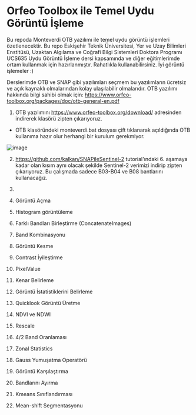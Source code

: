 # Orfeo Toolbox ile Temel Uydu Görüntü İşleme

Bu repoda Monteverdi OTB yazılımı ile temel uydu görüntü işlemleri özetlenecektir. Bu repo Eskişehir Teknik Üniversitesi, Yer ve Uzay Bilimleri Enstitüsü, Uzaktan Algılama ve Coğrafi Bilgi Sistemleri Doktora Programı UCS635 Uydu Görüntü İşleme dersi kapsamında ve diğer eğitimlerimde ortam kullanmak için hazırlanmıştır. Rahatlıkla kullanabilirsiniz. İyi görüntü işlemeler :)

Derslerimde OTB ve SNAP gibi yazılımları seçmem bu yazılımların ücretsiz ve açık kaynaklı olmalarından kolay ulaşılabilir olmalarıdır. OTB yazılımı hakkında bilgi sahibi olmak için: https://www.orfeo-toolbox.org/packages/doc/otb-general-en.pdf

1. OTB yazılımını https://www.orfeo-toolbox.org/download/ adresinden indirerek klasörü zipten çıkarıyoruz.  
* OTB klasöründeki monteverdi.bat dosyası çift tıklanarak açıldığında OTB kullanıma hazır olur herhangi bir kurulum gerekmiyor. 

![image](https://user-images.githubusercontent.com/3392893/222256252-2aebd78a-b987-4c87-a476-41d777bbe4fc.png)

2. https://github.com/kalkan/SNAPileSentinel-2 tutorial'ındaki 6. aşamaya kadar olan kısım aynı olacak şekilde Sentinel-2 verimizi indirip zipten çıkarıyoruz. Bu çalışmada sadece B03-B04 ve B08 bantlarını kullanacağız. 

3. 
4. Görüntü Açma
5. Histogram görüntüleme	
6. Farklı Bandları Birleştirme (ConcatenateImages)	
7. Band Kombinasyonu	
8. Görüntü Kesme	
9. Contrast İyileştirme
10. PixelValue	
11. Kenar Belirleme	
12. Görüntü İstatistiklerini Belirleme	
13.	Quicklook Görüntü Üretme	
14.	NDVI ve NDWI
15.	Rescale	
16.	4/2 Band Oranlaması
17.	Zonal Statistics	
18.	Gauss Yumuşatma Operatörü	
19.	Görüntü Karşılaştırma	
20.	Bandlarını Ayırma	
21. Kmeans Sınıflandırması	
22.	Mean-shift Segmentasyonu
